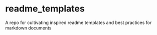 # readme_templates
A repo for cultivating inspired readme templates and best practices for markdown documents
